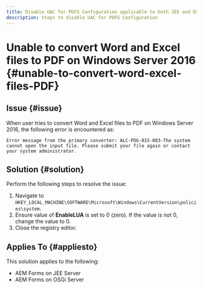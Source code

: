```yaml
---
title: Disable UAC for PDFG Configuration applicable to both JEE and OSGI
description: Steps to disable UAC for PDFG Configuration   
---
```

# Unable to convert Word and Excel files to PDF on Windows Server 2016 {#unable-to-convert-word-excel-files-PDF}

## Issue {#issue}

When user tries to convert Word and Excel files to PDF on Windows Server 2016, the following error is encountered as:

`Error message from the primary converter:
ALC-PDG-015-003-The system cannot open the input file. Please submit your file again or contact your system administrator.`

## Solution {#solution}

Perform the following steps to resolve the issue:
1. Navigate to `HKEY_LOCAL_MACHINE\SOFTWARE\Microsoft\Windows\CurrentVersion\policies\system`. 
1. Ensure value of **EnableLUA** is set to 0 (zero). If the value is not 0, change the value to 0. 
1. Close the registry editor.

## Applies To {#appliesto}

This solution applies to the following:
* AEM Forms on JEE Server
* AEM Forms on OSGi Server
